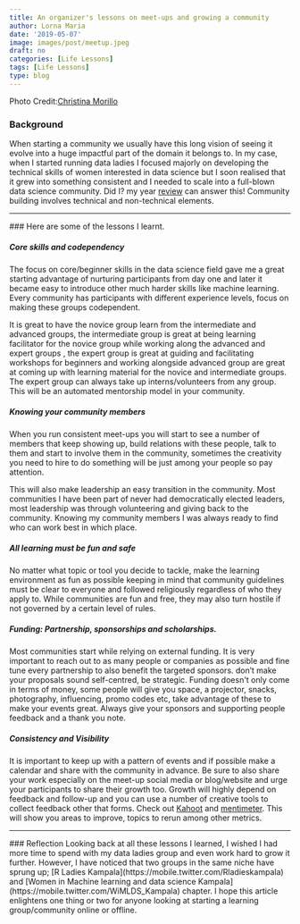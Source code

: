 ```yaml
---
title: An organizer's lessons on meet-ups and growing a community
author: Lorna Maria
date: '2019-05-07'
image: images/post/meetup.jpeg
draft: no
categories: [Life Lessons]
tags: [Life Lessons]
type: blog 
---
```

Photo Credit:[Christina Morillo](https://www.pexels.com/@divinetechygirl)
### Background
When starting a community we usually have this long vision of seeing it evolve into a huge impactful part of the domain it belongs to. In my case, when I started running data ladies I focused majorly on developing the technical skills of women interested in data science but I soon realised that it grew into something consistent and I needed to scale into a full-blown data science community. Did I? my year [review](https://medium.com/@lornamariak/a-2018-review-learning-and-life-ffcc737dac52) can answer this!
Community building involves technical and non-technical elements.
<hr>
### Here are some of the lessons I learnt.

##### Core skills and codependency
The focus on core/beginner skills in the data science field gave me a great starting advantage of nurturing participants from day one and later it became easy to introduce other much harder skills like machine learning. Every community has participants with different experience levels, focus on making these groups codependent.

It is great to have the novice group learn from the intermediate and advanced groups, the intermediate group is great at being learning facilitator for the novice group while working along the advanced and expert groups , the expert group is great at guiding and facilitating workshops for beginners and working alongside advanced group are great at coming up with learning material for the novice and intermediate groups. The expert group can always take up interns/volunteers from any group.
This will be an automated mentorship model in your community.

##### Knowing your community members
When you run consistent meet-ups you will start to see a number of members that keep showing up, build relations with these people, talk to them and start to involve them in the community, sometimes the creativity you need to hire to do something will be just among your people so pay attention.

This will also make leadership an easy transition in the community. Most communities I have been part of never had democratically elected leaders, most leadership was through volunteering and giving back to the community. Knowing my community members I was always ready to find who can work best in which place.

##### All learning must be fun and safe
No matter what topic or tool you decide to tackle, make the learning environment as fun as possible keeping in mind that community guidelines must be clear to everyone and followed religiously regardless of who they apply to. While communities are fun and free, they may also turn hostile if not governed by a certain level of rules.

##### Funding: Partnership, sponsorships and scholarships.
Most communities start while relying on external funding. It is very important to reach out to as many people or companies as possible and fine tune every partnership to also benefit the targeted sponsors. don’t make your proposals sound self-centred, be strategic.
Funding doesn't only come in terms of money, some people will give you space, a projector, snacks, photography, influencing, promo codes etc, take advantage of these to make your events great.
Always give your sponsors and supporting people feedback and a thank you note.

##### Consistency and Visibility
It is important to keep up with a pattern of events and if possible make a calendar and share with the community in advance. Be sure to also share your work especially on the meet-up social media or blog/website and urge your participants to share their growth too.
Growth will highly depend on feedback and follow-up and you can use a number of creative tools to collect feedback other that forms. Check out [Kahoot](https://kahoot.com/) and [mentimeter](https://www.menti.com/). This will show you areas to improve, topics to rerun among other metrics.
<hr>
### Reflection
Looking back at all these lessons I learned, I wished I had more time to spend with my data ladies group and even work hard to grow it further. However, I have noticed that two groups in the same niche have sprung up; [R Ladies Kampala](https://mobile.twitter.com/Rladieskampala) and [Women in Machine learning and data science Kampala](https://mobile.twitter.com/WiMLDS_Kampala) chapter.
I hope this article enlightens one thing or two for anyone looking at starting a learning group/community online or offline.
